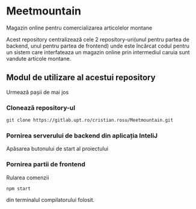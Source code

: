 # Meetmountain
Magazin online pentru comercializarea articolelor montane

Acest repository centralizează cele 2 repository-uri(unul pentru partea de backend, unul pentru partea de frontend) unde este încărcat codul pentru un sistem care interfateaza un magazin online prin intermediul caruia sunt vandute articole montane. 

## Modul de utilizare al acestui repository
Urmează pașii de mai jos

### Clonează repository-ul


```bash
git clone https://gitlab.upt.ro/cristian.rosu/Meetmountain.git
```

### Pornirea serverului de backend din aplicația InteliJ

Apăsarea butonului de start al proiectului

### Pornirea partii de frontend

Rularea comenzii 

```bash
npm start
```

din terminalul compilatorului folosit.
